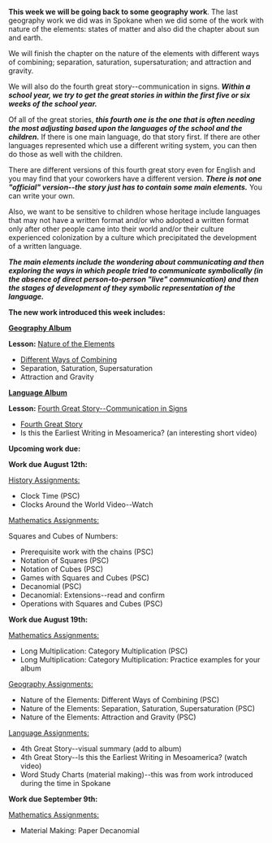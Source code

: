 **This week we will be going back to some geography work**. The last geography work we did was in Spokane when we did some of the work with nature of the elements: states of matter and also did the chapter about sun and earth. 

We will finish the chapter on the nature of the elements with different ways of combining; separation, saturation, supersaturation; and attraction and gravity.

We will also do the fourth great story--communication in signs. _**Within a school year, we try to get the great stories in within the first five or six weeks of the school year.**_ 

Of all of the great stories, _**this fourth one is the one that is often needing the most adjusting based upon the languages of the school and the children.**_ If there is one main language, do that story first. If there are other languages represented which use a different writing system, you can then do those as well with the children. 

There are different versions of this fourth great story even for English and you may find that your coworkers have a different version. _**There is not one "official" version--the story just has to contain some main elements.**_ You can write your own. 

Also, we want to be sensitive to children whose heritage include languages that may not have a written format and/or who adopted a written format only after other people came into their world and/or their culture experienced colonization by a culture which precipitated the development of a written language. 

_**The main elements include the wondering about communicating and then exploring the ways in which people tried to communicate symbolically (in the absence of direct person-to-person "live" communication) and then the stages of development of they symbolic representation of the language.**_ 

**The new work introduced this week includes:**

[**Geography Album**](https://montessorinorthwest.populiweb.com/router/courseofferings/10738320/lessons/index)

**Lesson:** [Nature of the Elements](https://montessorinorthwest.populiweb.com/router/courseofferings/10738320/lessons/12679938/show)

- [Different Ways of Combining](https://montessorinorthwest.populiweb.com/router/courseofferings/10738320/lessons/12679938/pages/13277696/show)
- Separation, Saturation, Supersaturation
- Attraction and Gravity

[**Language Album**](https://montessorinorthwest.populiweb.com/router/courseofferings/10738323/lessons/index)

**Lesson:** [Fourth Great Story--Communication in Signs](https://montessorinorthwest.populiweb.com/router/courseofferings/10738323/lessons/12679985/show)

- [Fourth Great Story](https://montessorinorthwest.populiweb.com/router/courseofferings/10738323/lessons/12679985/show) 
- Is this the Earliest Writing in Mesoamerica? (an interesting short video)

**Upcoming work due:**

**Work due August 12th:**

[History Assignments:](https://montessorinorthwest.populiweb.com/router/courseofferings/10738322/assignments/index)

- Clock Time (PSC)
- Clocks Around the World Video--Watch

[Mathematics Assignments:](https://montessorinorthwest.populiweb.com/router/courseofferings/10738324/assignments/index)

Squares and Cubes of Numbers:

- Prerequisite work with the chains (PSC)
- Notation of Squares (PSC)
- Notation of Cubes (PSC)
- Games with Squares and Cubes (PSC)
- Decanomial (PSC)
- Decanomial: Extensions--read and confirm
- Operations with Squares and Cubes (PSC)

**Work due August 19th:**

[Mathematics Assignments:](https://montessorinorthwest.populiweb.com/router/courseofferings/10738324/assignments/index)

- Long Multiplication: Category Multiplication (PSC)
- Long Multiplication: Category Multiplication: Practice examples for your album

[Geography Assignments:](https://montessorinorthwest.populiweb.com/router/courseofferings/10738320/assignments/index)

- Nature of the Elements: Different Ways of Combining (PSC)
- Nature of the Elements: Separation, Saturation, Supersaturation (PSC)
- Nature of the Elements: Attraction and Gravity (PSC)

[Language Assignments:](https://montessorinorthwest.populiweb.com/router/courseofferings/10738323/assignments/index)

- 4th Great Story--visual summary (add to album)
- 4th Great Story--Is this the Earliest Writing in Mesoamerica? (watch video)
- Word Study Charts (material making)--this was from work introduced during the time in Spokane

**Work due September 9th:**

[Mathematics Assignments:](https://montessorinorthwest.populiweb.com/router/courseofferings/10738324/assignments/index)

- Material Making: Paper Decanomial